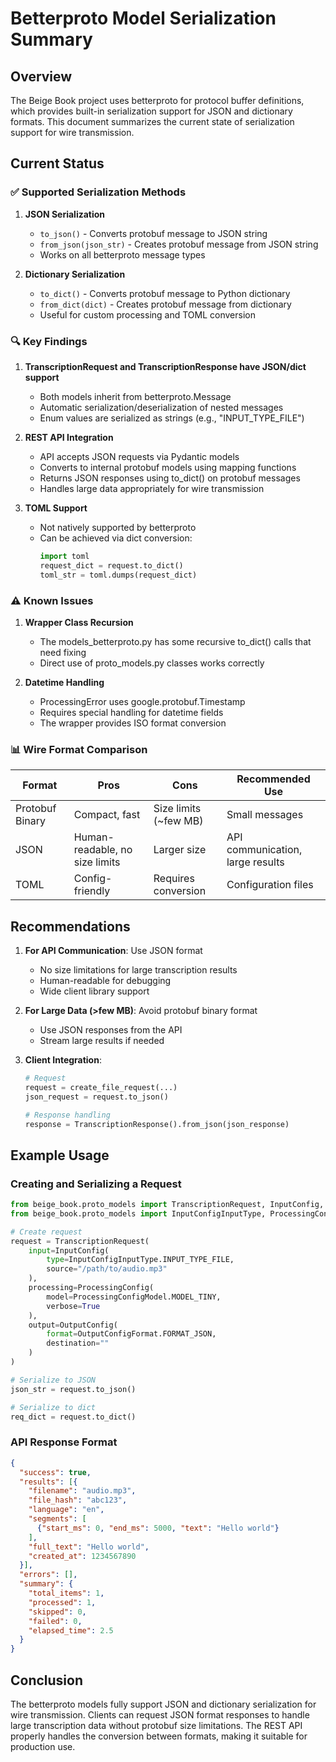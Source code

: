 # Betterproto Model Serialization Summary

## Overview

The Beige Book project uses betterproto for protocol buffer definitions, which provides built-in serialization support for JSON and dictionary formats. This document summarizes the current state of serialization support for wire transmission.

## Current Status

### ✅ Supported Serialization Methods

1. **JSON Serialization**
   - `to_json()` - Converts protobuf message to JSON string
   - `from_json(json_str)` - Creates protobuf message from JSON string
   - Works on all betterproto message types

2. **Dictionary Serialization**
   - `to_dict()` - Converts protobuf message to Python dictionary
   - `from_dict(dict)` - Creates protobuf message from dictionary
   - Useful for custom processing and TOML conversion

### 🔍 Key Findings

1. **TranscriptionRequest and TranscriptionResponse have JSON/dict support**
   - Both models inherit from betterproto.Message
   - Automatic serialization/deserialization of nested messages
   - Enum values are serialized as strings (e.g., "INPUT_TYPE_FILE")

2. **REST API Integration**
   - API accepts JSON requests via Pydantic models
   - Converts to internal protobuf models using mapping functions
   - Returns JSON responses using to_dict() on protobuf messages
   - Handles large data appropriately for wire transmission

3. **TOML Support**
   - Not natively supported by betterproto
   - Can be achieved via dict conversion:
     ```python
     import toml
     request_dict = request.to_dict()
     toml_str = toml.dumps(request_dict)
     ```

### ⚠️ Known Issues

1. **Wrapper Class Recursion**
   - The models_betterproto.py has some recursive to_dict() calls that need fixing
   - Direct use of proto_models.py classes works correctly

2. **Datetime Handling**
   - ProcessingError uses google.protobuf.Timestamp
   - Requires special handling for datetime fields
   - The wrapper provides ISO format conversion

### 📊 Wire Format Comparison

| Format | Pros | Cons | Recommended Use |
|--------|------|------|-----------------|
| Protobuf Binary | Compact, fast | Size limits (~few MB) | Small messages |
| JSON | Human-readable, no size limits | Larger size | API communication, large results |
| TOML | Config-friendly | Requires conversion | Configuration files |

## Recommendations

1. **For API Communication**: Use JSON format
   - No size limitations for large transcription results
   - Human-readable for debugging
   - Wide client library support

2. **For Large Data (>few MB)**: Avoid protobuf binary format
   - Use JSON responses from the API
   - Stream large results if needed

3. **Client Integration**:
   ```python
   # Request
   request = create_file_request(...)
   json_request = request.to_json()
   
   # Response handling
   response = TranscriptionResponse().from_json(json_response)
   ```

## Example Usage

### Creating and Serializing a Request
```python
from beige_book.proto_models import TranscriptionRequest, InputConfig, ProcessingConfig, OutputConfig
from beige_book.proto_models import InputConfigInputType, ProcessingConfigModel, OutputConfigFormat

# Create request
request = TranscriptionRequest(
    input=InputConfig(
        type=InputConfigInputType.INPUT_TYPE_FILE,
        source="/path/to/audio.mp3"
    ),
    processing=ProcessingConfig(
        model=ProcessingConfigModel.MODEL_TINY,
        verbose=True
    ),
    output=OutputConfig(
        format=OutputConfigFormat.FORMAT_JSON,
        destination=""
    )
)

# Serialize to JSON
json_str = request.to_json()

# Serialize to dict
req_dict = request.to_dict()
```

### API Response Format
```json
{
  "success": true,
  "results": [{
    "filename": "audio.mp3",
    "file_hash": "abc123",
    "language": "en",
    "segments": [
      {"start_ms": 0, "end_ms": 5000, "text": "Hello world"}
    ],
    "full_text": "Hello world",
    "created_at": 1234567890
  }],
  "errors": [],
  "summary": {
    "total_items": 1,
    "processed": 1,
    "skipped": 0,
    "failed": 0,
    "elapsed_time": 2.5
  }
}
```

## Conclusion

The betterproto models fully support JSON and dictionary serialization for wire transmission. Clients can request JSON format responses to handle large transcription data without protobuf size limitations. The REST API properly handles the conversion between formats, making it suitable for production use.